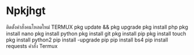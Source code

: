 # Npkjhgt
ติดตั้งคำสั่งคนโหลดใหม่ TERMUX
pkg update && pkg upgrade
pkg install php
pkg install nano
pkg install python
pkg install git
pkg install pip
pkg install touch
pkg install python2
pip install -upgrade pip
pip install bs4
pip install requests
คำสั่ง Termux
